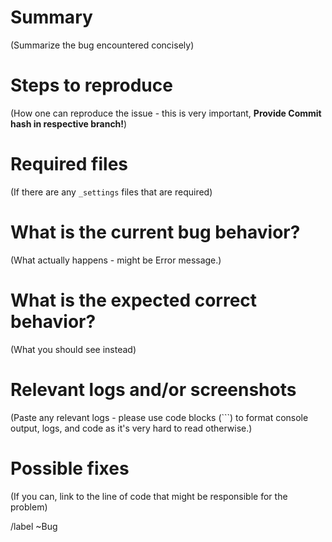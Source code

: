 # Summary

(Summarize the bug encountered concisely)


# Steps to reproduce

(How one can reproduce the issue - this is very important, **Provide Commit hash in respective branch!**)


# Required files

(If there are any `_settings` files that are required)


# What is the current bug behavior?

(What actually happens - might be Error message.)


# What is the expected correct behavior?

(What you should see instead)


# Relevant logs and/or screenshots

(Paste any relevant logs - please use code blocks (```) to format console output,
logs, and code as it's very hard to read otherwise.)


# Possible fixes

(If you can, link to the line of code that might be responsible for the problem)

/label ~Bug
